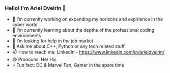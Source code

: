### Hello! I'm Ariel Dveirin 👋

- 🔭 I’m currently working on expanding my horizons and expirience in the cyber world
- 🌱 I’m currently learning about the depths of the professional coding environments
- 🤔 I’m looking for help in the job market
- 💬 Ask me about C++, Python or any tech related stuff
- 📫 How to reach me: LinkedIn - https://www.linkedin.com/in/arieldveirin/
- 😄 Pronouns: He/ His
- ⚡ Fun fact: DC & Marvel Fan, Gamer in the spare time

